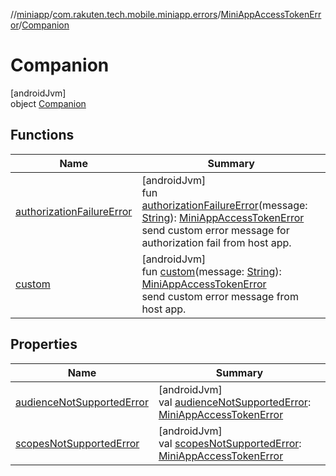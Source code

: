 //[miniapp](../../../../index.md)/[com.rakuten.tech.mobile.miniapp.errors](../../index.md)/[MiniAppAccessTokenError](../index.md)/[Companion](index.md)

# Companion

[androidJvm]\
object [Companion](index.md)

## Functions

| Name | Summary |
|---|---|
| [authorizationFailureError](authorization-failure-error.md) | [androidJvm]<br>fun [authorizationFailureError](authorization-failure-error.md)(message: [String](https://kotlinlang.org/api/latest/jvm/stdlib/kotlin/-string/index.html)): [MiniAppAccessTokenError](../index.md)<br>send custom error message for authorization fail from host app. |
| [custom](custom.md) | [androidJvm]<br>fun [custom](custom.md)(message: [String](https://kotlinlang.org/api/latest/jvm/stdlib/kotlin/-string/index.html)): [MiniAppAccessTokenError](../index.md)<br>send custom error message from host app. |

## Properties

| Name | Summary |
|---|---|
| [audienceNotSupportedError](audience-not-supported-error.md) | [androidJvm]<br>val [audienceNotSupportedError](audience-not-supported-error.md): [MiniAppAccessTokenError](../index.md) |
| [scopesNotSupportedError](scopes-not-supported-error.md) | [androidJvm]<br>val [scopesNotSupportedError](scopes-not-supported-error.md): [MiniAppAccessTokenError](../index.md) |
